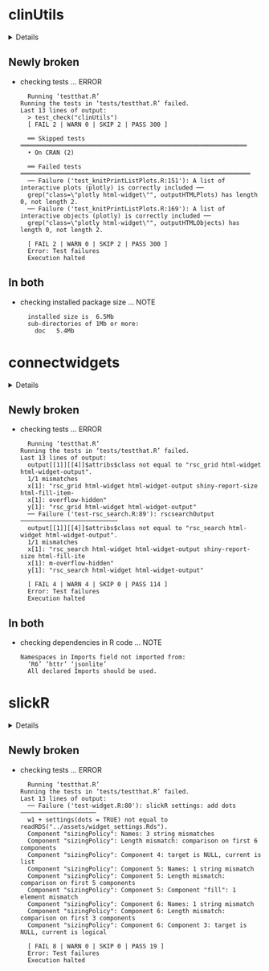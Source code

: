 # clinUtils

<details>

* Version: 0.1.3
* GitHub: https://github.com/openanalytics/clinUtils
* Source code: https://github.com/cran/clinUtils
* Date/Publication: 2022-10-24 16:25:08 UTC
* Number of recursive dependencies: 104

Run `revdepcheck::cloud_details(, "clinUtils")` for more info

</details>

## Newly broken

*   checking tests ... ERROR
    ```
      Running ‘testthat.R’
    Running the tests in ‘tests/testthat.R’ failed.
    Last 13 lines of output:
      > test_check("clinUtils")
      [ FAIL 2 | WARN 0 | SKIP 2 | PASS 300 ]
      
      ══ Skipped tests ═══════════════════════════════════════════════════════════════
      • On CRAN (2)
      
      ══ Failed tests ════════════════════════════════════════════════════════════════
      ── Failure ('test_knitPrintListPlots.R:151'): A list of interactive plots (plotly) is correctly included ──
      grep("class=\"plotly html-widget\"", outputHTMLPlots) has length 0, not length 2.
      ── Failure ('test_knitPrintListPlots.R:169'): A list of interactive objects (plotly) is correctly included ──
      grep("class=\"plotly html-widget\"", outputHTMLObjects) has length 0, not length 2.
      
      [ FAIL 2 | WARN 0 | SKIP 2 | PASS 300 ]
      Error: Test failures
      Execution halted
    ```

## In both

*   checking installed package size ... NOTE
    ```
      installed size is  6.5Mb
      sub-directories of 1Mb or more:
        doc   5.4Mb
    ```

# connectwidgets

<details>

* Version: 0.1.1
* GitHub: https://github.com/rstudio/connectwidgets
* Source code: https://github.com/cran/connectwidgets
* Date/Publication: 2021-07-23 09:40:02 UTC
* Number of recursive dependencies: 79

Run `revdepcheck::cloud_details(, "connectwidgets")` for more info

</details>

## Newly broken

*   checking tests ... ERROR
    ```
      Running ‘testthat.R’
    Running the tests in ‘tests/testthat.R’ failed.
    Last 13 lines of output:
      output[[1]][[4]]$attribs$class not equal to "rsc_grid html-widget html-widget-output".
      1/1 mismatches
      x[1]: "rsc_grid html-widget html-widget-output shiny-report-size html-fill-item-
      x[1]: overflow-hidden"
      y[1]: "rsc_grid html-widget html-widget-output"
      ── Failure ('test-rsc_search.R:89'): rscsearchOutput ───────────────────────────
      output[[1]][[4]]$attribs$class not equal to "rsc_search html-widget html-widget-output".
      1/1 mismatches
      x[1]: "rsc_search html-widget html-widget-output shiny-report-size html-fill-ite
      x[1]: m-overflow-hidden"
      y[1]: "rsc_search html-widget html-widget-output"
      
      [ FAIL 4 | WARN 4 | SKIP 0 | PASS 114 ]
      Error: Test failures
      Execution halted
    ```

## In both

*   checking dependencies in R code ... NOTE
    ```
    Namespaces in Imports field not imported from:
      ‘R6’ ‘httr’ ‘jsonlite’
      All declared Imports should be used.
    ```

# slickR

<details>

* Version: 0.5.0
* GitHub: https://github.com/yonicd/slickR
* Source code: https://github.com/cran/slickR
* Date/Publication: 2020-12-18 16:10:02 UTC
* Number of recursive dependencies: 91

Run `revdepcheck::cloud_details(, "slickR")` for more info

</details>

## Newly broken

*   checking tests ... ERROR
    ```
      Running ‘testthat.R’
    Running the tests in ‘tests/testthat.R’ failed.
    Last 13 lines of output:
      ── Failure ('test-widget.R:80'): slickR settings: add dots ─────────────────────
      w1 + settings(dots = TRUE) not equal to readRDS("../assets/widget_settings.Rds").
      Component "sizingPolicy": Names: 3 string mismatches
      Component "sizingPolicy": Length mismatch: comparison on first 6 components
      Component "sizingPolicy": Component 4: target is NULL, current is list
      Component "sizingPolicy": Component 5: Names: 1 string mismatch
      Component "sizingPolicy": Component 5: Length mismatch: comparison on first 5 components
      Component "sizingPolicy": Component 5: Component "fill": 1 element mismatch
      Component "sizingPolicy": Component 6: Names: 1 string mismatch
      Component "sizingPolicy": Component 6: Length mismatch: comparison on first 3 components
      Component "sizingPolicy": Component 6: Component 3: target is NULL, current is logical
      
      [ FAIL 8 | WARN 0 | SKIP 0 | PASS 19 ]
      Error: Test failures
      Execution halted
    ```

